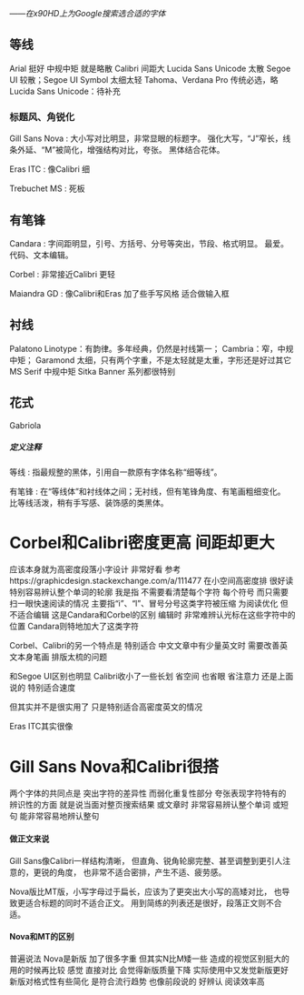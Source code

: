 *——在x90HD上为Google搜索选合适的字体*

## 等线
Arial 挺好 中规中矩 就是略散
Calibri 间距大
Lucida Sans Unicode 太散
Segoe UI 较散；Segoe UI Symbol 太细太轻
Tahoma、Verdana Pro 传统必选，略
Lucida Sans Unicode：待补充
### 标题风、角锐化
Gill Sans Nova
: 大小写对比明显，非常显眼的标题字。
强化大写，“J”窄长，线条外延、“M”被简化，增强结构对比，夸张。
黑体结合花体。

Eras ITC
: 像Calibri 细

Trebuchet MS
: 死板

## 有笔锋
Candara
: 字间距明显，引号、方括号、分号等突出，节段、格式明显。
最爱。代码、文本编辑。

Corbel
: 非常接近Calibri 更轻

Maiandra GD
: 像Calibri和Eras 加了些手写风格 适合做输入框

## 衬线
Palatono Linotype：有韵律。多年经典，仍然是衬线第一；
Cambria：窄，中规中矩；
Garamond 太细，只有两个字重，不是太轻就是太重，字形还是好过其它
MS Serif 中规中矩
Sitka Banner 系列都很特别
## 花式
Gabriola

##### 定义注释
等线
: 指最规整的黑体，引用自一款原有字体名称“细等线”。

有笔锋
: 在“等线体”和衬线体之间；无衬线，但有笔锋角度、有笔画粗细变化。
比等线活泼，稍有手写感、装饰感的类黑体。

# Corbel和Calibri密度更高 间距却更大
应该本身就为高密度段落小字设计
非常好看 参考https://graphicdesign.stackexchange.com/a/111477
在小空间高密度排 很好读 特别容易辨认整个单词的轮廓
我是指 不需要看清楚每个字符 每个符号 而只需要扫一眼快速阅读的情况
主要指“i”、“l”、冒号分号这类字符被压缩
为阅读优化 但不适合编辑 这是Candara和Corbel的区别
编辑时 非常难辨认光标在这些字符中的位置
Candara则特地加大了这类字符

Corbel、Calibri的另一个特点是
特别适合 中文文章中有少量英文时
需要改善英文本身笔画 排版太梳的问题

和Segoe UI区别也明显
Calibri收小了一些长划 省空间 也省眼 省注意力
还是上面说的 特别适合速度

但其实并不是很实用了
只是特别适合高密度英文的情况

Eras ITC其实很像

# Gill Sans Nova和Calibri很搭
两个字体的共同点是 突出字符的差异性 而弱化重复性部分
夸张表现字符特有的 辨识性的方面
就是说当面对整页搜索结果 或文章时 非常容易辨认整个单词 或短句
能非常容易地辨认整句

#### 做正文来说
Gill Sans像Calibri一样结构清晰，
但直角、锐角轮廓完整、甚至调整到更引人注意的，更锐的角度，
也非常不适合密排，产生不适、疲劳感。

Nova版比MT版，小写字母过于扁长，应该为了更突出大小写的高矮对比，
也导致更适合标题的同时不适合正文。
用到简练的列表还是很好，段落正文则不合适。

#### Nova和MT的区别
普遍说法 Nova是新版 加了很多字重
但其实N比M矮一些 造成的视觉区别挺大的
用的时候再比较
感觉 直接对比 会觉得新版质量下降 实际使用中又发觉新版更好
新版对格式性有些简化 是符合流行趋势
也像前段说的 好辨认 阅读效率高
